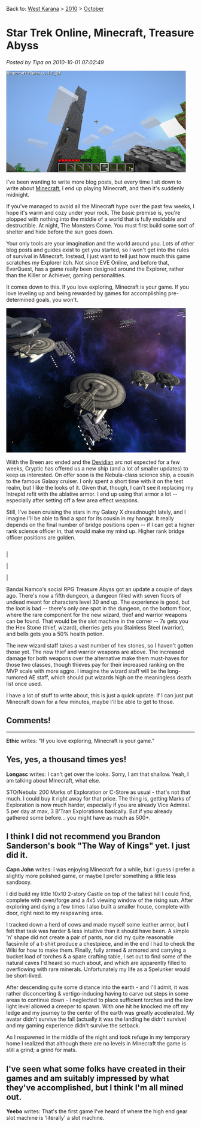 Back to: [West Karana](/posts/westkarana.md) > [2010](/posts/2010/westkarana.md) > [October](./westkarana.md)
# Star Trek Online, Minecraft, Treasure Abyss

*Posted by Tipa on 2010-10-01 07:02:49*

[![](../../../uploads/2010/10/javaw-2010-09-28-21-56-46-97.jpg "Minecraft")](../../../uploads/2010/10/javaw-2010-09-28-21-56-46-97.jpg)

I've been wanting to write more blog posts, but every time I sit down to write about [Minecraft](http://www.minecraft.net/), I end up playing Minecraft, and then it's suddenly midnight.

If you've managed to avoid all the Minecraft hype over the past few weeks, I hope it's warm and cozy under your rock. The basic premise is, you're plopped with nothing into the middle of a world that is fully moldable and destructible. At night, The Monsters Come. You must first build some sort of shelter and hide before the sun goes down.

Your only tools are your imagination and the world around you. Lots of other blog posts and guides exist to get you started, so I won't get into the rules of survival in Minecraft. Instead, I just want to tell just how much this game scratches my Explorer itch. Not since EVE Online, and before that, EverQuest, has a game really been designed around the Explorer, rather than the Killer or Achiever, gaming personalities. 

It comes down to this. If you love exploring, Minecraft is your game. If you love leveling up and being rewarded by games for accomplishing pre-determined goals, you won't.

[![](../../../uploads/2010/10/GameClient-2010-09-29-21-13-23-54.jpg "Star Trek Online")](../../../uploads/2010/10/GameClient-2010-09-29-21-13-23-54.jpg)

Wiith the Breen arc ended and the [Devidian](http://memory-alpha.org/wiki/Devidian) arc not expected for a few weeks, Cryptic has offered us a new ship (and a lot of smaller updates) to keep us interested. On offer soon is the Nebula-class science ship, a cousin to the famous Galaxy cruiser. I only spent a short time with it on the test realm, but I like the looks of it. Given that, though, I can't see it replacing my Intrepid refit with the ablative armor. I end up using that armor a lot -- especially after setting off a few area effect weapons.

Still, I've been cruising the stars in my Galaxy X dreadnought lately, and I imagine I'll be able to find a spot for its cousin in my hangar. It really depends on the final number of bridge positions open -- if I can get a higher rank science officer in, that would make my mind up. Higher rank bridge officer positions are golden.



|  |  |
| --- | --- |
| 

 | 

 |



Bandai Namco's social RPG Treasure Abyss got an update a couple of days ago. There's now a fifth dungeon, a dungeon filled with seven floors of undead meant for characters level 30 and up. The experience is good, but the loot is bad -- there's only one spot in the dungeon, on the bottom floor, where the rare component for the new wizard, thief and warrior weapons can be found. That would be the slot machine in the corner -- 7s gets you the Hex Stone (thief, wizard), cherries gets you Stainless Steel (warrior), and bells gets you a 50% health potion. 

The new wizard staff takes a vast number of hex stones, so I haven't gotten those yet. The new thief and warrior weapons are above. The increased damage for both weapons over the alternative make them must-haves for those two classes, though thieves pay for their increased ranking on the MVP scale with more aggro. I imagine the wizard staff will be the long-rumored AE staff, which should put wizards high on the meaningless death list once used.

I have a lot of stuff to write about, this is just a quick update. If I can just put Minecraft down for a few minutes, maybe I'll be able to get to those.

## Comments!
---
**Ethic** writes: "If you love exploring, Minecraft is your game."

Yes, yes, a thousand times yes!
---
**Longasc** writes: I can't get over the looks. Sorry, I am that shallow. Yeah, I am talking about Minecraft, what else.

STO/Nebula: 200 Marks of Exploration or C-Store as usual - that's not that much. I could buy it right away for that price. The thing is, getting Marks of Exploration is now much harder, especially if you are already Vice Admiral. 5 per day at max, 3 B'Tran Explorations basically. But if you already gathered some before... you might have as much as 500+.

I think I did not recommend you Brandon Sanderson's book "The Way of Kings" yet. I just did it.
---
**Capn John** writes: I was enjoying Minecraft for a while, but I guess I prefer a slightly more polished game, or maybe I prefer something a little less sandboxy.

I did build my little 10x10 2-story Castle on top of the tallest hill I could find, complete with oven/forge and a 4x5 viewing window of the rising sun. After exploring and dying a few times I also built a smaller house, complete with door, right next to my respawning area.

I tracked down a herd of cows and made myself some leather armor, but I felt that task was harder & less intuitive than it should have been. A simple 'n' shape did not create a pair of pants, nor did my quite reasonable facsimile of a t-shirt produce a chestpiece, and in the end I had to check the Wiki for how to make them. Finally, fully armed & armored and carrying a bucket load of torches & a spare crafting table, I set out to find some of the natural caves I'd heard so much about, and which are apparently filled to overflowing with rare minerals. Unfortunately my life as a Spelunker would be short-lived.

After descending quite some distance into the earth - and I'll admit, it was rather disconcerting & vertigo-inducing having to carve out steps in some areas to continue down - I neglected to place sufficient torches and the low light level allowed a creeper to spawn. With one hit he knocked me off my ledge and my journey to the center of the earth was greatly accelerated. My avatar didn't survive the fall (actually it was the landing he didn't survive) and my gaming experience didn't survive the setback.

As I respawned in the middle of the night and took refuge in my temporary home I realized that although there are no levels in Minecraft the game is still a grind; a grind for mats.

I've seen what some folks have created in their games and am suitably impressed by what they've accomplished, but I think I'm all mined out.
---
**Yeebo** writes: That's the first game I've heard of where the high end gear slot machine is 'literally' a slot machine.
